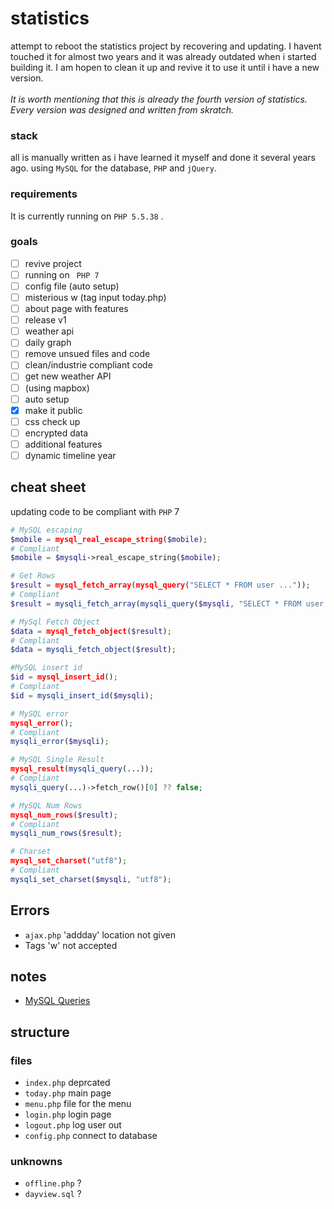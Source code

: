 # statistics

attempt to reboot the statistics project by recovering and updating. 
I havent touched it for almost two years and it was already outdated when i started building it. 
I am hopen to clean it up and revive it to use it until i have a new version. 
<br><br>
*It is worth mentioning that this is already the fourth version of statistics. Every version was designed and written from skratch.*

### stack

all is manually written as i have learned it myself and done it several years ago.
using ` MySQL ` for the database, ` PHP ` and ` jQuery `.

### requirements
It is currently running on ` PHP 5.5.38 ` . 


### goals 
* [ ] revive project
* [ ] running on ` PHP 7` 
* [ ] config file (auto setup)
* [ ] misterious w (tag input today.php)
* [ ] about page with features
* [ ] release v1
* [ ] weather api
* [ ] daily graph
* [ ] remove unsued files and code
* [ ] clean/industrie compliant code
* [ ] get new weather API
* [ ] (using mapbox)
* [ ] auto setup
* [x] make it public
* [ ] css check up
* [ ] encrypted data
* [ ] additional features
* [ ] dynamic timeline year

## cheat sheet
updating code to be compliant with `PHP` 7
```php 
# MySQL escaping
$mobile = mysql_real_escape_string($mobile);
# Compliant
$mobile = $mysqli->real_escape_string($mobile);

# Get Rows
$result = mysql_fetch_array(mysql_query("SELECT * FROM user ..."));
# Compliant
$result = mysqli_fetch_array(mysqli_query($mysqli, "SELECT * FROM user ..."));

# MySql Fetch Object
$data = mysql_fetch_object($result);
# Compliant
$data = mysqli_fetch_object($result);

#MySQL insert id
$id = mysql_insert_id();
# Compliant
$id = mysqli_insert_id($mysqli);

# MySQL error
mysql_error();
# Compliant
mysqli_error($mysqli);

# MySQL Single Result
mysql_result(mysqli_query(...));
# Compliant
mysqli_query(...)->fetch_row()[0] ?? false;

# MySQL Num Rows
mysql_num_rows($result);
# Compliant
mysqli_num_rows($result);

# Charset
mysql_set_charset("utf8");
# Compliant
mysqli_set_charset($mysqli, "utf8");
```
## Errors
- `ajax.php` 'addday' location not given
- Tags 'w' not accepted

## notes 
- [MySQL Queries](https://websitebeaver.com/php-pdo-vs-mysqli)

## structure

### files
- ` index.php ` deprcated 
- `today.php` main page
- ` menu.php ` file for the menu 
- ` login.php ` login page
- ` logout.php ` log user out
- ` config.php ` connect to database

### unknowns
- ` offline.php ` ?
- ` dayview.sql ` ?